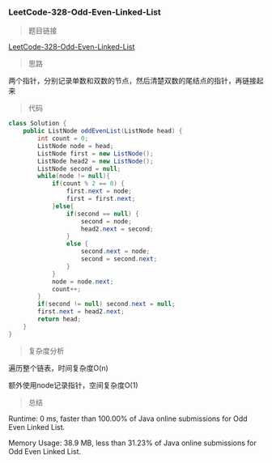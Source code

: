 ### LeetCode-328-Odd-Even-Linked-List

> 题目链接

[LeetCode-328-Odd-Even-Linked-List](https://leetcode.com/problems/odd-even-linked-list/)

> 思路

两个指针，分别记录单数和双数的节点，然后清楚双数的尾结点的指针，再链接起来

> 代码

```java
class Solution {
    public ListNode oddEvenList(ListNode head) {
        int count = 0;
        ListNode node = head;
        ListNode first = new ListNode();
        ListNode head2 = new ListNode();
        ListNode second = null;
        while(node != null){
            if(count % 2 == 0) {
                first.next = node;
                first = first.next;
            }else{
                if(second == null) {
                    second = node;
                    head2.next = second;
                }
                else {
                    second.next = node;
                    second = second.next;
                }
            }
            node = node.next;
            count++;
        }
        if(second != null) second.next = null;
        first.next = head2.next;
        return head;
    }
}
```

> 复杂度分析

遍历整个链表，时间复杂度O(n)

额外使用node记录指针，空间复杂度O(1)

> 总结

Runtime: 0 ms, faster than 100.00% of Java online submissions for Odd Even Linked List.

Memory Usage: 38.9 MB, less than 31.23% of Java online submissions for Odd Even Linked List.
